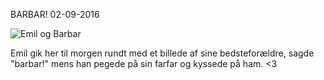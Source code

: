 BARBAR!
02-09-2016


![Emil og Barbar](https://log.logiskhave.dk/static/20160902_barbar_og_emil.png)

Emil gik her til morgen rundt med et billede af sine bedsteforældre, sagde "barbar!" mens han pegede på sin farfar og kyssede på ham. <3
